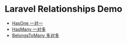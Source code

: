 # Laravel Relationships Demo

- [HasOne 一对一](https://github.com/curder/laravel-relationships-demo/tree/has-one)
- [HasMany 一对多](https://github.com/curder/laravel-relationships-demo/tree/has-many)
- [BelongsToMany 多对多](https://github.com/curder/laravel-relationships-demo/tree/belongs-to-many)
